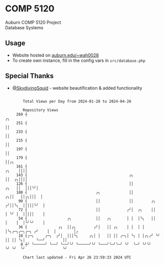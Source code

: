 # COMP 5120
Auburn COMP 5120 Project  
Database Systems

## Usage
- Website hosted on [auburn.edu/~wah0028](https://webhome.auburn.edu/~wah0028/)
- To create own instance, fill in the config vars in `src/database.php`

## Special Thanks
- [@SkydivingSquid](https://github.com/SkydivingSquid) - website beautification & added functionality

```

        Total Views per Day from 2024-01-28 to 2024-04-26

        Repository Views
     269 ┼                                                                                    ╭╮
     251 ┤                                                                                    ││
     233 ┤                                                                                    ││
     215 ┤                                                                                    ││
     197 ┤                                                                                    ││
     179 ┤                                                                                    ││╭╮
     161 ┤                                                                              ╭╮    ││││
     143 ┤                                              ╭╮                              ││  ╭╮││││
     126 ┤                                              ││                         ╭╮   ││  │││╰╯│
     108 ┤                               ╭╮             ││                       ╭╮││   ││╭╮│││  │
      90 ┤                               ││             ││        ╭╮            ╭╯││╰╮  │││││╰╯  │
      72 ┤                               ││            ╭╯│  ╭╮    ││            │ ╰╯ │  │││││    │
      54 ┤                  ╭╮           ││   ╭╮       │ │  │╰╮   ││            │    │  │╰╯╰╯    │
      36 ┤              ╭╮  ││╭╮        ╭╯│   ││ ╭╮    │ │  │ │   │╰╮╭─╮╭─╮╭─╮ ╭╯    │  │        │╭
      18 ┤╭─╮     ╭─╮  ╭╯│  │││╰╮     ╭╮│ │   ││ ││ ╭─╮│ ╰╮ │ │╭╮╭╯ ╰╯ ││ ││ ╰╮│     ╰──╯        ││
       0 ┼╯ ╰─────╯ ╰──╯ ╰──╯╰╯ ╰─────╯╰╯ ╰───╯╰─╯╰─╯ ╰╯  ╰─╯ ╰╯╰╯     ╰╯ ╰╯  ╰╯                 ╰╯

        Chart last updated - Fri Apr 26 23:59:33 2024 UTC
        
```
